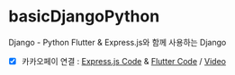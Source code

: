 # basicDjangoPython
Django - Python
Flutter & Express.js와 함께 사용하는 Django  
- [x] 카카오페이 연결 : [Express.js Code](https://github.com/doyle-flutter/basicexpress) & [Flutter Code](https://github.com/doyle-flutter/basicflutter) / [Video](https://youtu.be/KTm2xwoo6MI)

